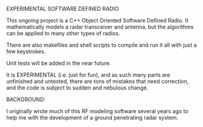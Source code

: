 EXPERIMENTAL SOFTWARE DEFINED RADIO

This ongoing project is a C++ Object Oriented Software Defined Radio. It mathematically models a radar transceiver and antenna, but the algorithms can be applied to many other types of radios.

There are also makefiles and shell scripts to compile and run it all with just a few keystrokes.

Unit tests will be added in the near future.

It is EXPERIMENTAL (i.e. just for fun), and as such many parts are unfinished and untested, there are tons of mistakes that need correction, and the code is subject to sudden and nebulous change.


BACKGROUND:

I originally wrote much of this RF modeling software several years ago to help me with the development of a ground penetrating radar system. 

